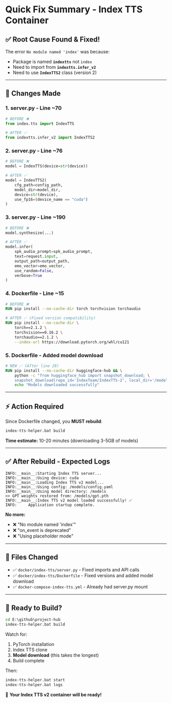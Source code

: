 # Quick Fix Summary - Index TTS Container

## ✅ Root Cause Found & Fixed!

The error `No module named 'index'` was because:

- Package is named **`indextts`** not `index`
- Need to import from **`indextts.infer_v2`**
- Need to use **`IndexTTS2`** class (version 2)

---

## 🔧 Changes Made

### 1. server.py - Line ~70

```python
# BEFORE ❌
from index.tts import IndexTTS

# AFTER ✅
from indextts.infer_v2 import IndexTTS2
```

### 2. server.py - Line ~76

```python
# BEFORE ❌
model = IndexTTS(device=str(device))

# AFTER ✅
model = IndexTTS2(
    cfg_path=config_path,
    model_dir=model_dir,
    device=str(device),
    use_fp16=(device_name == "cuda")
)
```

### 3. server.py - Line ~190

```python
# BEFORE ❌
model.synthesize(...)

# AFTER ✅
model.infer(
    spk_audio_prompt=spk_audio_prompt,
    text=request.input,
    output_path=output_path,
    emo_vector=emo_vector,
    use_random=False,
    verbose=True
)
```

### 4. Dockerfile - Line ~15

```dockerfile
# BEFORE ❌
RUN pip install --no-cache-dir torch torchvision torchaudio

# AFTER ✅ (Fixed version compatibility)
RUN pip install --no-cache-dir \
    torch==2.1.2 \
    torchvision==0.16.2 \
    torchaudio==2.1.2 \
    --index-url https://download.pytorch.org/whl/cu121
```

### 5. Dockerfile - Added model download

```dockerfile
# NEW ✅ (After line 28)
RUN pip install --no-cache-dir huggingface-hub && \
    python -c "from huggingface_hub import snapshot_download; \
    snapshot_download(repo_id='IndexTeam/IndexTTS-2', local_dir='/models', local_dir_use_symlinks=False)" && \
    echo "Models downloaded successfully"
```

---

## ⚡ Action Required

Since Dockerfile changed, you **MUST rebuild**:

```cmd
index-tts-helper.bat build
```

**Time estimate:** 10-20 minutes (downloading 3-5GB of models)

---

## ✅ After Rebuild - Expected Logs

```
INFO:__main__:Starting Index TTS server...
INFO:__main__:Using device: cuda
INFO:__main__:Loading Index TTS v2 model...
INFO:__main__:Using config: /models/config.yaml
INFO:__main__:Using model directory: /models
>> GPT weights restored from: /models/gpt.pth
INFO:__main__:Index TTS v2 model loaded successfully! ✅
INFO:     Application startup complete.
```

**No more:**

- ❌ "No module named 'index'"
- ❌ "on_event is deprecated"
- ❌ "Using placeholder mode"

---

## 📁 Files Changed

- ✅ `docker/index-tts/server.py` - Fixed imports and API calls
- ✅ `docker/index-tts/Dockerfile` - Fixed versions and added model download
- ✅ `docker-compose-index-tts.yml` - Already had server.py mount

---

## 🎯 Ready to Build?

```cmd
cd E:\github\project-hub
index-tts-helper.bat build
```

Watch for:

1. PyTorch installation
2. Index TTS clone
3. **Model download** (this takes the longest)
4. Build complete

Then:

```cmd
index-tts-helper.bat start
index-tts-helper.bat logs
```

🎉 **Your Index TTS v2 container will be ready!**

